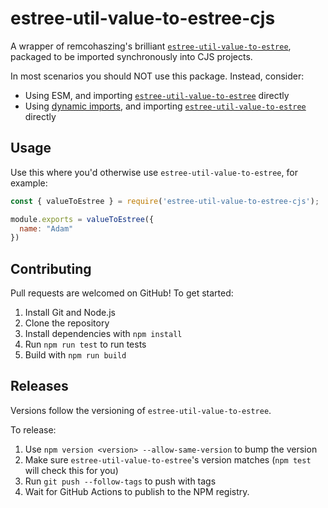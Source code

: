 # estree-util-value-to-estree-cjs

A wrapper of remcohaszing's brilliant [`estree-util-value-to-estree`](https://github.com/remcohaszing/estree-util-value-to-estree), packaged to be imported synchronously into CJS projects.

In most scenarios you should NOT use this package. Instead, consider:

- Using ESM, and importing [`estree-util-value-to-estree`](https://github.com/remcohaszing/estree-util-value-to-estree) directly
- Using [dynamic imports](https://developer.mozilla.org/en-US/docs/Web/JavaScript/Reference/Operators/import), and importing [`estree-util-value-to-estree`](https://github.com/remcohaszing/estree-util-value-to-estree) directly

## Usage

Use this where you'd otherwise use `estree-util-value-to-estree`, for example:

```js
const { valueToEstree } = require('estree-util-value-to-estree-cjs');

module.exports = valueToEstree({
  name: "Adam"
})
```

## Contributing

Pull requests are welcomed on GitHub! To get started:

1. Install Git and Node.js
2. Clone the repository
3. Install dependencies with `npm install`
4. Run `npm run test` to run tests
5. Build with `npm run build`

## Releases

Versions follow the versioning of `estree-util-value-to-estree`.

To release:

1. Use `npm version <version> --allow-same-version` to bump the version
2. Make sure `estree-util-value-to-estree`'s version matches (`npm test` will check this for you)
3. Run `git push --follow-tags` to push with tags
4. Wait for GitHub Actions to publish to the NPM registry.
